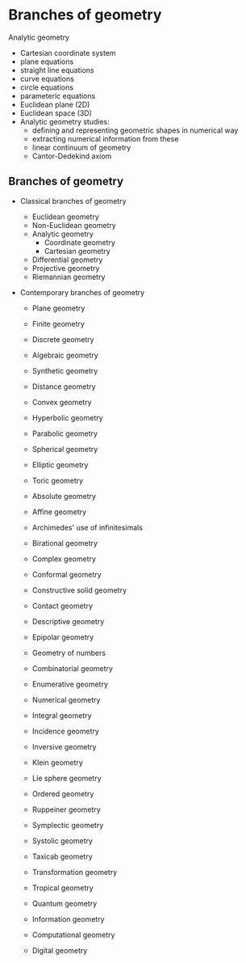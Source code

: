 # Branches of geometry

Analytic geometry
- Cartesian coordinate system
- plane equations
- straight line equations
- curve equations
- circle equations
- parameteric equations
- Euclidean plane (2D)
- Euclidean space (3D)
- Analytic geometry studies:
  - defining and representing geometric shapes in numerical way
  - extracting numerical information from these
  - linear continuum of geometry
  - Cantor-Dedekind axiom

## Branches of geometry

- Classical branches of geometry
  - Euclidean geometry
  - Non-Euclidean geometry
  - Analytic geometry
    - Coordinate geometry
    - Cartesian geometry
  - Differential geometry
  - Projective geometry
  - Riemannian geometry

- Contemporary branches of geometry
  - Plane geometry
  - Finite geometry
  - Discrete geometry
  - Algebraic geometry
  - Synthetic geometry
  - Distance geometry

  - Convex geometry
  - Hyperbolic geometry
  - Parabolic geometry
  - Spherical geometry
  - Elliptic geometry
  - Toric geometry

  - Absolute geometry
  - Affine geometry
  - Archimedes' use of infinitesimals
  - Birational geometry
  - Complex geometry
  - Conformal geometry
  - Constructive solid geometry
  - Contact geometry
  - Descriptive geometry
  - Epipolar geometry

  - Geometry of numbers
  - Combinatorial geometry
  - Enumerative geometry
  - Numerical geometry
  - Integral geometry

  - Incidence geometry
  - Inversive geometry

  - Klein geometry
  - Lie sphere geometry
  - Ordered geometry
  - Ruppeiner geometry
  - Symplectic geometry
  - Systolic geometry

  - Taxicab geometry
  - Transformation geometry

  - Tropical geometry

  - Quantum geometry

  - Information geometry
  - Computational geometry
  - Digital geometry
